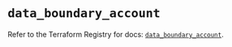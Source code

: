 # `data_boundary_account`

Refer to the Terraform Registry for docs: [`data_boundary_account`](https://registry.terraform.io/providers/hashicorp/boundary/1.3.1/docs/data-sources/account).
